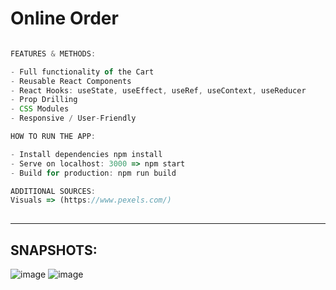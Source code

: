 # Online Order 


```ts

FEATURES & METHODS:

- Full functionality of the Cart 
- Reusable React Components
- React Hooks: useState, useEffect, useRef, useContext, useReducer
- Prop Drilling
- CSS Modules
- Responsive / User-Friendly

```


```ts
HOW TO RUN THE APP:

- Install dependencies npm install
- Serve on localhost: 3000 => npm start
- Build for production: npm run build

```

```ts
ADDITIONAL SOURCES:
Visuals => (https://www.pexels.com/) 
           
```


<hr>

## SNAPSHOTS:
![image](https://user-images.githubusercontent.com/90147636/196043026-889ef667-028b-4ce6-93ce-3cba04eeea82.png)
![image](https://user-images.githubusercontent.com/90147636/196043037-6b6b55bf-193d-4c55-ba78-e2644538c0d5.png)




           
